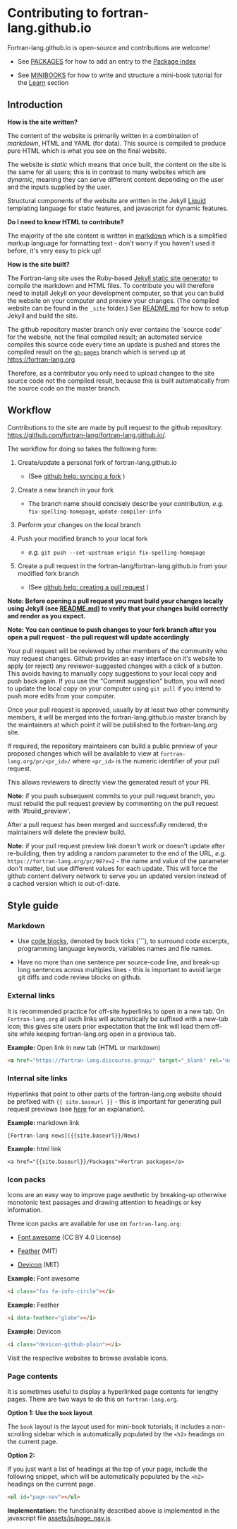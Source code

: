 # Contributing to fortran-lang.github.io

Fortran-lang.github.io is open-source and contributions are welcome!

* See [PACKAGES](./PACKAGES.md) for how to add an entry to the [Package index](https://fortran-lang.org/packages)

* See [MINIBOOKS](./MINIBOOKS.md) for how to write and structure a mini-book tutorial for the [Learn](https://fortran-lang.org/learn) section


## Introduction

__How is the site written?__

The content of the website is primarily written in a combination of _markdown_, HTML and YAML (for data).
This source is compiled to produce pure HTML which is what you see on the final website.

The website is _static_ which means that once built, the content on the site is the same for all users;
this is in contrast to many websites which are _dynamic_, meaning they can serve different content 
depending on the user and the inputs supplied by the user.

Structural components of the website are written in the Jekyll [Liquid](https://github.com/Shopify/liquid/wiki) templating language for static features, and javascript for dynamic features.


__Do I need to know HTML to contribute?__

The majority of the site content is written in [markdown](https://github.com/adam-p/markdown-here/wiki/Markdown-Cheatsheet) which is a simplified markup language for formatting text - don't worry if you haven't used it before, it's very easy to pick up!


__How is the site built?__

The Fortran-lang site uses the Ruby-based [Jekyll static site generator](https://jekyllrb.com/)
to compile the markdown and HTML files.
To contribute you will therefore need to install Jekyll on your development computer, so that you
can build the website on your computer and preview your changes.
(The compiled website can be found in the `_site` folder.) 
See [README.md](README.md) for how to setup Jekyll and build the site.

The github repository master branch only ever contains the 'source code' for the website, not the final
compiled result; an automated service compiles this source code every time an update is pushed and stores
the compiled result on the [`gh-pages`](https://github.com/fortran-lang/fortran-lang.org/tree/gh-pages) branch
which is served up at <https://fortran-lang.org>.

Therefore, as a contributor you only need to upload changes to the site source code not the compiled result, because
this is built automatically from the source code on the master branch.


## Workflow

Contributions to the site are made by pull request to the github repository: <https://github.com/fortran-lang/fortran-lang.github.io/>.

The workflow for doing so takes the following form:

1. Create/update a personal fork of fortran-lang.github.io
   - (See  [github help: syncing a fork](https://help.github.com/en/github/collaborating-with-issues-and-pull-requests/syncing-a-fork) )

2. Create a new branch in your fork
   - The branch name should concisely describe your contribution, _e.g._ `fix-spelling-homepage`, `update-compiler-info`

3. Perform your changes on the local branch

4. Push your modified branch to your local fork
   - _e.g._ `git push --set-upstream origin fix-spelling-homepage`

5. Create a pull request in the fortran-lang/fortran-lang.github.io from your modified fork branch
   - (See [github help: creating a pull request](https://help.github.com/en/github/collaborating-with-issues-and-pull-requests/creating-a-pull-request) )

__Note: Before opening a pull request you must build your changes locally using Jekyll (see [README.md](README.md)) to verify that your changes build correctly and render as you expect.__

__Note: You can continue to push changes to your fork branch after you open a pull request  - the pull request will update accordingly__

Your pull request will be reviewed by other members of the community who may request changes.
Github provides an easy interface on it's website to apply (or reject) any reviewer-suggested changes with a click of a button.
This avoids having to manually copy suggestions to your local copy and push back again.
If you use the "Commit suggestion" button, you will need to update the local copy on your computer using `git pull` if you
intend to push more edits from your computer.

Once your pull request is approved, usually by at least two other community members, it will be merged into the fortran-lang.github.io master branch by the maintainers at which point it will be published to the fortran-lang.org site.

If required, the repository maintainers can build a public preview of your proposed changes which will be available to view at `fortran-lang.org/pr/<pr_id>/` where `<pr_id>` is the numeric identifier of your pull request.

This allows reviewers to directly view the generated result of your PR.

__Note:__ if you push subsequent commits to your pull request branch, you must rebuild the pull request preview by commenting on
the pull request with '#build_preview'.

After a pull request has been merged and successfully rendered, the maintainers will delete the preview build.

__Note:__ if your pull request preview link doesn't work or doesn't update after re-building, then try adding a random parameter to the end of the URL, _e.g._ `https://fortran-lang.org/pr/98?v=2` - the name and value of the parameter don't matter, but use different values for each update.
This will force the github content delivery network to serve you an updated version instead of a cached version which is out-of-date.

## Style guide

### Markdown

- Use [code blocks](https://github.com/adam-p/markdown-here/wiki/Markdown-Cheatsheet#code-and-syntax-highlighting),
  denoted by back ticks (```), to surround code excerpts, programming language keywords, variables names and file names.

- Have no more than one sentence per source-code line, and break-up long sentences across multiples lines -
   this is important to avoid large git diffs and code review blocks on github.


### External links

It is recommended practice for off-site hyperlinks to open in a new tab.
On `Fortran-lang.org` all such links will automatically be suffixed with a new-tab icon;
this gives site users prior expectation that the link will lead them off-site while
keeping fortran-lang.org open in a previous tab.

__Example:__ Open link in new tab (HTML or markdown)
```html
<a href="https://fortran-lang.discourse.group/" target="_blank" rel="noopener">Discourse</a>
```

### Internal site links

Hyperlinks that point to other parts of the fortran-lang.org website should be prefixed with `{{ site.baseurl }}` - this is important for generating pull request previews (see [here](https://byparker.com/blog/2014/clearing-up-confusion-around-baseurl/) for an explanation).

__Example:__ markdown link

```
[Fortran-lang news]({{site.baseurl}}/News)
```

__Example:__ html link

```
<a href="{{site.baseurl}}/Packages">Fortran packages</a>
```

### Icon packs

Icons are an easy way to improve page aesthetic by breaking-up otherwise monotonic text passages
and drawing attention to headings or key information.

Three icon packs are available for use on `fortran-lang.org`:

* [Font awesome](https://fontawesome.com/icons?d=gallery) (CC BY 4.0 License)

* [Feather](https://feathericons.com/) (MIT)

* [Devicon](https://konpa.github.io/devicon/) (MIT)


__Example:__ Font awesome
```html
<i class="fas fa-info-circle"></i>
```

__Example:__ Feather

```html
<i data-feather="globe"></i>
```

__Example:__ Devicon

```html
<i class="devicon-github-plain"></i>
```

Visit the respective websites to browse available icons.


### Page contents

It is sometimes useful to display a hyperlinked page contents for lengthy pages.
There are two ways to do this on `fortran-lang.org`.

__Option 1: Use the `book` layout__

The `book` layout is the layout used for mini-book tutorials;
it includes a non-scrolling sidebar which is automatically populated
by the `<h2>` headings on the current page.

__Option 2:__

If you just want a list of headings at the top of your page,
include the following snippet, which will be automatically
populated by the `<h2>` headings on the current page.

```html
<ul id="page-nav"></ul>
```

__Implementation:__
the functionality described above is implemented in the javascript file
[assets/js/page_nav.js](./assets/js/page_nav.js).
